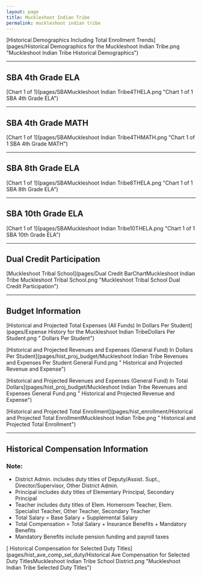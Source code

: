 ```yaml
---
layout: page
title: Muckleshoot Indian Tribe
permalink: muckleshoot indian tribe
---
```



[Historical Demographics Including Total Enrollment Trends](pages/Historical Demographics for the Muckleshoot Indian Tribe.png "Muckleshoot Indian Tribe Historical Demographics")

___

## SBA 4th Grade ELA

[Chart 1 of 1](pages/SBAMuckleshoot Indian Tribe4THELA.png "Chart 1 of 1 SBA 4th Grade ELA")


___

## SBA 4th Grade MATH

[Chart 1 of 1](pages/SBAMuckleshoot Indian Tribe4THMATH.png "Chart 1 of 1 SBA 4th Grade MATH")


___

## SBA 8th Grade ELA

[Chart 1 of 1](pages/SBAMuckleshoot Indian Tribe8THELA.png "Chart 1 of 1 SBA 8th Grade ELA")


___

## SBA 10th Grade ELA

[Chart 1 of 1](pages/SBAMuckleshoot Indian Tribe10THELA.png "Chart 1 of 1 SBA 10th Grade ELA")


___

## Dual Credit Participation

[Muckleshoot Tribal School](pages/Dual Credit BarChartMuckleshoot Indian Tribe Muckleshoot Tribal School.png "Muckleshoot Tribal School Dual Credit Participation")


___

## Budget Information

[Historical and Projected Total Expenses (All Funds) In Dollars Per Student](pages/Expense History for the Muckleshoot Indian TribeDollars Per Student.png " Dollars Per Student")

[Historical and Projected Revenues and Expenses (General Fund) In Dollars Per Student](pages/hist_proj_budget/Muckleshoot Indian Tribe Revenues and Expenses Per Student General Fund.png " Historical and Projected Revenue and Expense")

[Historical and Projected Revenues and Expenses (General Fund) In Total Dollars](pages/hist_proj_budget/Muckleshoot Indian Tribe Revenues and Expenses General Fund.png " Historical and Projected Revenue and Expense")

[Historical and Projected Total Enrollment](pages/hist_enrollment/Historical and Projected Total EnrollmentMuckleshoot Indian Tribe.png " Historical and Projected Total Enrollment")


___

## Historical Compensation Information
### Note:
- District Admin. includes duty titles of Deputy/Assist. Supt., Director/Supervisor, Other District Admin.
- Principal includes duty titles of Elementary Principal, Secondary Principal
- Teacher includes duty titles of Elem. Homeroom Teacher, Elem. Specialist Teacher, Other Teacher, Secondary Teacher
- Total Salary = Base Salary + Supplemental Salary
- Total Compensation = Total Salary + Insurance Benefits + Mandatory Benefits
- Mandatory Benefits include pension funding and payroll taxes

[ Historical Compensation for Selected Duty Titles](pages/hist_ave_comp_sel_duty/Historical Ave Compensation for Selected Duty TitlesMuckleshoot Indian Tribe School District.png "Muckleshoot Indian Tribe Selected Duty Titles")

